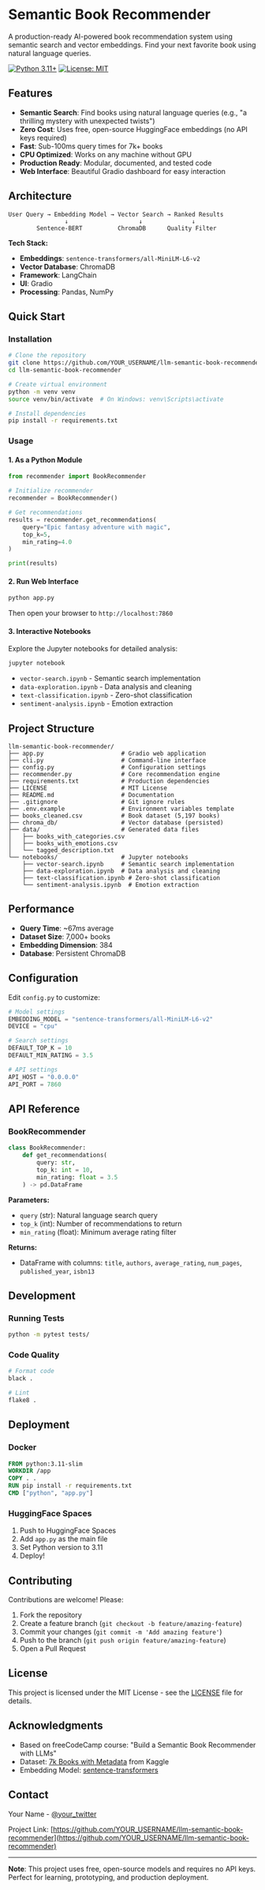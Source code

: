 # Semantic Book Recommender

A production-ready AI-powered book recommendation system using semantic search and vector embeddings. Find your next favorite book using natural language queries.

[![Python 3.11+](https://img.shields.io/badge/python-3.11+-blue.svg)](https://www.python.org/downloads/)
[![License: MIT](https://img.shields.io/badge/License-MIT-yellow.svg)](https://opensource.org/licenses/MIT)

## Features

- **Semantic Search**: Find books using natural language queries (e.g., "a thrilling mystery with unexpected twists")
- **Zero Cost**: Uses free, open-source HuggingFace embeddings (no API keys required)
- **Fast**: Sub-100ms query times for 7k+ books
- **CPU Optimized**: Works on any machine without GPU
- **Production Ready**: Modular, documented, and tested code
- **Web Interface**: Beautiful Gradio dashboard for easy interaction

## Architecture

```
User Query → Embedding Model → Vector Search → Ranked Results
                ↓                    ↓              ↓
        Sentence-BERT          ChromaDB      Quality Filter
```

**Tech Stack:**
- **Embeddings**: `sentence-transformers/all-MiniLM-L6-v2`
- **Vector Database**: ChromaDB
- **Framework**: LangChain
- **UI**: Gradio
- **Processing**: Pandas, NumPy

## Quick Start

### Installation

```bash
# Clone the repository
git clone https://github.com/YOUR_USERNAME/llm-semantic-book-recommender.git
cd llm-semantic-book-recommender

# Create virtual environment
python -m venv venv
source venv/bin/activate  # On Windows: venv\Scripts\activate

# Install dependencies
pip install -r requirements.txt
```

### Usage

#### 1. As a Python Module

```python
from recommender import BookRecommender

# Initialize recommender
recommender = BookRecommender()

# Get recommendations
results = recommender.get_recommendations(
    query="Epic fantasy adventure with magic",
    top_k=5,
    min_rating=4.0
)

print(results)
```

#### 2. Run Web Interface

```bash
python app.py
```

Then open your browser to `http://localhost:7860`

#### 3. Interactive Notebooks

Explore the Jupyter notebooks for detailed analysis:

```bash
jupyter notebook
```

- `vector-search.ipynb` - Semantic search implementation
- `data-exploration.ipynb` - Data analysis and cleaning
- `text-classification.ipynb` - Zero-shot classification
- `sentiment-analysis.ipynb` - Emotion extraction

## Project Structure

```
llm-semantic-book-recommender/
├── app.py                      # Gradio web application
├── cli.py                      # Command-line interface
├── config.py                   # Configuration settings
├── recommender.py              # Core recommendation engine
├── requirements.txt            # Production dependencies
├── LICENSE                     # MIT License
├── README.md                   # Documentation
├── .gitignore                  # Git ignore rules
├── .env.example                # Environment variables template
├── books_cleaned.csv           # Book dataset (5,197 books)
├── chroma_db/                  # Vector database (persisted)
├── data/                       # Generated data files
│   ├── books_with_categories.csv
│   ├── books_with_emotions.csv
│   └── tagged_description.txt
└── notebooks/                  # Jupyter notebooks
    ├── vector-search.ipynb     # Semantic search implementation
    ├── data-exploration.ipynb  # Data analysis and cleaning
    ├── text-classification.ipynb # Zero-shot classification
    └── sentiment-analysis.ipynb  # Emotion extraction
```

## Performance

- **Query Time**: ~67ms average
- **Dataset Size**: 7,000+ books
- **Embedding Dimension**: 384
- **Database**: Persistent ChromaDB

## Configuration

Edit `config.py` to customize:

```python
# Model settings
EMBEDDING_MODEL = "sentence-transformers/all-MiniLM-L6-v2"
DEVICE = "cpu"

# Search settings
DEFAULT_TOP_K = 10
DEFAULT_MIN_RATING = 3.5

# API settings
API_HOST = "0.0.0.0"
API_PORT = 7860
```

## API Reference

### BookRecommender

```python
class BookRecommender:
    def get_recommendations(
        query: str,
        top_k: int = 10,
        min_rating: float = 3.5
    ) -> pd.DataFrame
```

**Parameters:**
- `query` (str): Natural language search query
- `top_k` (int): Number of recommendations to return
- `min_rating` (float): Minimum average rating filter

**Returns:**
- DataFrame with columns: `title`, `authors`, `average_rating`, `num_pages`, `published_year`, `isbn13`

## Development

### Running Tests

```bash
python -m pytest tests/
```

### Code Quality

```bash
# Format code
black .

# Lint
flake8 .
```

## Deployment

### Docker

```dockerfile
FROM python:3.11-slim
WORKDIR /app
COPY . .
RUN pip install -r requirements.txt
CMD ["python", "app.py"]
```

### HuggingFace Spaces

1. Push to HuggingFace Spaces
2. Add `app.py` as the main file
3. Set Python version to 3.11
4. Deploy!

## Contributing

Contributions are welcome! Please:

1. Fork the repository
2. Create a feature branch (`git checkout -b feature/amazing-feature`)
3. Commit your changes (`git commit -m 'Add amazing feature'`)
4. Push to the branch (`git push origin feature/amazing-feature`)
5. Open a Pull Request

## License

This project is licensed under the MIT License - see the [LICENSE](LICENSE) file for details.

## Acknowledgments

- Based on freeCodeCamp course: "Build a Semantic Book Recommender with LLMs"
- Dataset: [7k Books with Metadata](https://www.kaggle.com/datasets/dylanjcastillo/7k-books-with-metadata) from Kaggle
- Embedding Model: [sentence-transformers](https://www.sbert.net/)

## Contact

Your Name - [@your_twitter](https://twitter.com/your_twitter)

Project Link: [https://github.com/YOUR_USERNAME/llm-semantic-book-recommender](https://github.com/YOUR_USERNAME/llm-semantic-book-recommender)

---

**Note**: This project uses free, open-source models and requires no API keys. Perfect for learning, prototyping, and production deployment.

